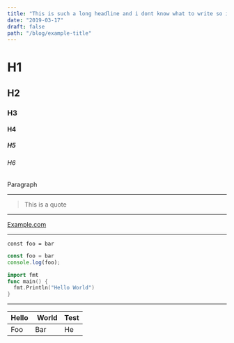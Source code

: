 ```yaml
---
title: "This is such a long headline and i dont know what to write so i keep continiung"
date: "2019-03-17"
draft: false
path: "/blog/example-title"
---
```

# H1

## H2

### H3

#### H4

##### H5

###### H6

Paragraph

---

> This is a quote

---

[Example.com](example.com)

---

`const foo = bar`

```javascript
const foo = bar
console.log(foo);
```

```go
import fmt
func main() {
  fmt.Println("Hello World")
}
```

---

| Hello | World |Test|
|-------|------ |----|
| Foo   | Bar   |He  |



